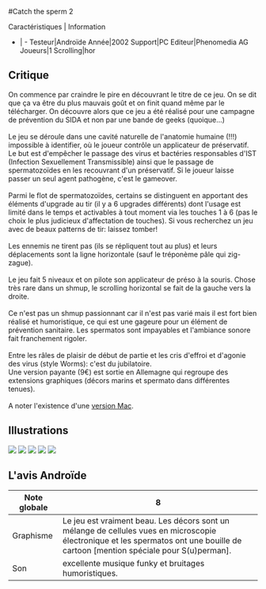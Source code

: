 #Catch the sperm 2

Caractéristiques | Information
- | -
Testeur|Androïde
Année|2002
Support|PC
Editeur|Phenomedia AG
Joueurs|1
Scrolling|hor

## Critique
On commence par craindre le pire en découvrant le titre de ce jeu. On se dit que ça va être du plus mauvais goût et on finit quand même par le télécharger. On découvre alors que ce jeu a été réalisé pour une campagne de prévention du SIDA et non par une bande de geeks (quoique...)<br/><br/>Le jeu se déroule dans une cavité naturelle de l'anatomie humaine (!!!) impossible à identifier, où le joueur contrôle un applicateur de préservatif. <br/>Le but est d'empêcher le passage des virus et bactéries responsables d'IST (Infection Sexuellement Transmissible) ainsi que le passage de spermatozoïdes en les recouvrant d'un préservatif. Si le joueur laisse passer un seul agent pathogène, c'est le gameover.<br/><br/>Parmi le flot de spermatozoïdes, certains se distinguent en apportant des éléments d'upgrade au tir (il y a 6 upgrades différents) dont l'usage est limité dans le temps et activables à tout moment via les touches 1 à 6 (pas le choix le plus judicieux d'affectation de touches). Si vous recherchez un jeu avec de beaux patterns de tir: laissez tomber! <br/><br/>Les ennemis ne tirent pas (ils se répliquent tout au plus) et leurs déplacements sont la ligne horizontale (sauf le tréponème pâle qui zig-zague).<br/><br/>Le jeu fait 5 niveaux et on pilote son applicateur de préso à la souris. Chose très rare dans un shmup, le scrolling horizontal se fait de la gauche vers la droite.<br/><br/>Ce n'est pas un shmup passionnant car il n'est pas varié mais il est fort bien réalisé et humoristique, ce qui est une gageure pour un élément de prévention sanitaire. Les spermatos sont impayables et l'ambiance sonore fait franchement rigoler. <br/><br/>Entre les râles de plaisir de début de partie et les cris d'effroi et d'agonie des virus (style Worms): c'est du jubilatoire.<br/>Une version payante (9€) est sortie en Allemagne qui regroupe des extensions graphiques (décors marins et spermato dans différentes tenues).<br/><br/>A noter l'existence d'une <a href="http://www.demonews.de/download.php?id=571&partner=" target="_blank">version Mac</a>.

## Illustrations
![](http://www.shmup.com/images/thumbs/img_fiche_1_459.jpeg)
![](http://www.shmup.com/images/thumbs/img_fiche_2_459.jpeg)
![](http://www.shmup.com/images/thumbs/img_fiche_3_459.jpeg)
![](http://www.shmup.com/images/thumbs/img_fiche_4_459.jpg)
![](http://www.shmup.com/images/thumbs/img_fiche_5_459.jpg)

## L'avis Androïde
Note globale|8
-|-
Graphisme|Le jeu est vraiment beau. Les décors sont un mélange de cellules vues en microscopie électronique et les spermatos ont une bouille de cartoon [mention spéciale pour S(u)perman]. 
Son|excellente musique funky et bruitages humoristiques. 
